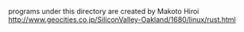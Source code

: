 programs under this directory are created by Makoto Hiroi
http://www.geocities.co.jp/SiliconValley-Oakland/1680/linux/rust.html
